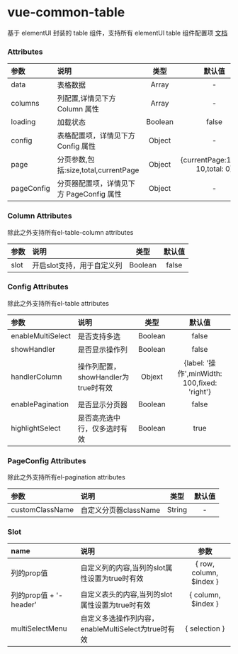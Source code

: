 # vue-common-table

基于 elementUI 封装的 table 组件，支持所有 elementUI table 组件配置项 [文档](https://element.eleme.cn/2.12/#/zh-CN/component/table)

### Attributes

| 参数       | 说明                                     |  类型   |              默认值               |
| :--------- | :--------------------------------------- | :-----: | :-------------------------------: |
| data       | 表格数据                                 |  Array  |                 -                 |
| columns    | 列配置,详情见下方 Column 属性            |  Array  |                 -                 |
| loading    | 加载状态                                 | Boolean |               false               |
| config     | 表格配置项，详情见下方 Config 属性       | Object  |                 -                 |
| page       | 分页参数,包括:size,total,currentPage     | Object  | {currentPage:1,size: 10,total: 0} |
| pageConfig | 分页器配置项，详情见下方 PageConfig 属性 | Object  |                 -                 |

### Column Attributes

除此之外支持所有el-table-column attributes

| 参数 | 说明                       |  类型   | 默认值 |
| :--- | :------------------------- | :-----: | :----: |
| slot | 开启slot支持，用于自定义列 | Boolean | false  |

### Config Attributes

除此之外支持所有el-table attributes

| 参数              | 说明                                |  类型   |                    默认值                    |
| :---------------- | :---------------------------------- | :-----: | :------------------------------------------: |
| enableMultiSelect | 是否支持多选                        | Boolean |                    false                     |
| showHandler       | 是否显示操作列                      | Boolean |                    false                     |
| handlerColumn     | 操作列配置，showHandler为true时有效 | Objext  | {label: '操作',minWidth: 100,fixed: 'right'} |
| enablePagination  | 是否显示分页器                      | Boolean |                    false                     |
| highlightSelect   | 是否高亮选中行，仅多选时有效        | Boolean |                     true                     |

### PageConfig Attributes

除此之外支持所有el-pagination attributes

| 参数            | 说明                  |  类型  | 默认值 |
| :-------------- | :-------------------- | :----: | :----: |
| customClassName | 自定义分页器className | String |   -    |


### Slot

| name                   | 说明                                                |          参数           |
| :--------------------- | :-------------------------------------------------- | :---------------------: |
| 列的prop值             | 自定义列的内容,当列的slot属性设置为true时有效       | { row, column, $index } |
| 列的prop值 + '-header' | 自定义表头的内容,当列的slot属性设置为true时有效     |   { column, $index }    |
| multiSelectMenu        | 自定义多选操作列内容，enableMultiSelect为true时有效 |      { selection }      |